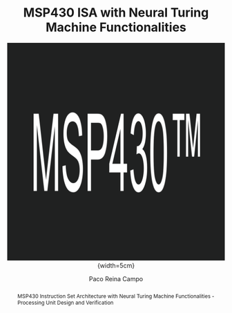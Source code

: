 ---
title: '**MSP430 ISA with Neural Turing Machine Functionalities**'
subtitle: '![](msp430.png){width=5cm}'

author: Paco Reina Campo

abstract: MSP430 Instruction Set Architecture with Neural Turing Machine Functionalities - Processing Unit Design and Verification
---